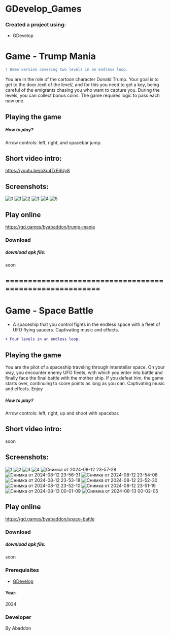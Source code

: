 # GDevelop_Games

### Created a project using:
+ GDevelop

# Game - Trump Mania
```diff
! Demo version covering two levels in an endless loop.
```
You are in the role of the cartoon character Donald Trump.
Your goal is to get to the door /exit of the level/, and for this you need to get a key, being careful of the emigrants chasing you who want to capture you.
During the levels, you can collect bonus coins.
The game requires logic to pass each new one.


## Playing the game
##### How to play? </br>
Arrow controls: left, right, and spacebar jump.
## Short video intro:
https://youtu.be/oXu4TrE6Uy8

## Screenshots:
![0](https://github.com/byAbaddon/GDevelop_Games/assets/51271834/3e378fa3-8690-4a3c-99a4-875bce06afed)
![1](https://github.com/byAbaddon/GDevelop_Games/assets/51271834/05138115-312e-43af-b479-c9117c824cd3)
![2](https://github.com/byAbaddon/GDevelop_Games/assets/51271834/8c421e8b-4959-45ca-987e-c98c3910b3cd)
![3](https://github.com/byAbaddon/GDevelop_Games/assets/51271834/d2f71784-fb42-468d-b35c-1512ba491161)
![4](https://github.com/byAbaddon/GDevelop_Games/assets/51271834/dee37ad5-54d9-440b-b16b-f7390f6d4afa)
![5](https://github.com/byAbaddon/GDevelop_Games/assets/51271834/e5dbc313-e324-4407-82d4-1e415f8469ea)


## Play online
https://gd.games/byabaddon/trump-mania

### Download
##### download apk file:
soon

## ========================================================
# Game - Space Battle
- A spaceship that you control fights in the endless space with a fleet of UFO flying saucers.
Captivating music and effects.
```diff
+ Four levels in an endless loop.
```
## Playing the game
You are the pilot of a spaceship traveling through interstellar space. On your way, you encounter enemy UFO fleets, with which you enter into battle and finally face the final battle with the mother ship.
If you defeat him, the game starts over, continuing to score points as long as you can. Captivating music and effects.
Enjoy

##### How to play? </br>
Arrow controls: left, right, up and shoot with spacebar.
## Short video intro:
soon

## Screenshots:
![1](https://github.com/user-attachments/assets/29918214-0f74-40db-b9c7-3c9c8897f79b)
![2](https://github.com/user-attachments/assets/8a8ed2d5-f4ed-4ad5-83ec-e5aa566147a4)
![3](https://github.com/user-attachments/assets/0063db42-5055-4ec2-ac42-104a566ffcaa)
![4](https://github.com/user-attachments/assets/65940858-29ec-4d3d-b07e-6964fd13d893)
![Снимка от 2024-08-12 23-57-28](https://github.com/user-attachments/assets/a2c8c068-ae40-4e1a-9570-1aa777013e72)
![Снимка от 2024-08-12 23-56-31](https://github.com/user-attachments/assets/06d81c92-180d-4c3c-90b0-a55265f2238a)
![Снимка от 2024-08-12 23-54-08](https://github.com/user-attachments/assets/8eadf4e8-bb3c-48d3-8ec9-349dc50180d6)
![Снимка от 2024-08-12 23-53-18](https://github.com/user-attachments/assets/9491e51a-9d87-48c3-84c3-ede853a54c02)
![Снимка от 2024-08-12 23-52-30](https://github.com/user-attachments/assets/c2539998-8ec6-4582-9a95-c206a4930a50)
![Снимка от 2024-08-12 23-52-10](https://github.com/user-attachments/assets/2d745204-6da8-43f9-8bfd-38e93fe19255)
![Снимка от 2024-08-12 23-51-19](https://github.com/user-attachments/assets/63f58eca-a718-4949-9647-299c4fa3d3c6)
![Снимка от 2024-08-13 00-01-09](https://github.com/user-attachments/assets/7179d2e8-f005-4ecf-8ad3-18d9e94a0850)
![Снимка от 2024-08-13 00-02-05](https://github.com/user-attachments/assets/71feb2ff-8655-4068-abd4-d5751b0718b2)


## Play online
https://gd.games/byabaddon/space-battle

### Download
##### download apk file:
soon

### Prerequisites
- [GDevelop](https://gdevelop.io)
#### Year:
2024

### Developer
By Abaddon

<br>

